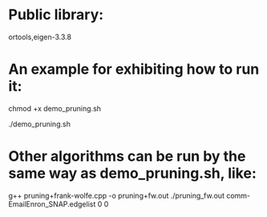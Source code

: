 # Public library:
ortools,eigen-3.3.8
# An example for exhibiting how to run it:
chmod +x demo_pruning.sh  

./demo_pruning.sh

# Other algorithms can be run by the same way as demo_pruning.sh, like:
g++  pruning+frank-wolfe.cpp -o pruning+fw.out
./pruning_fw.out comm-EmailEnron_SNAP.edgelist 0 0


